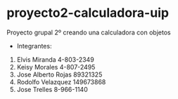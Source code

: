 # proyecto2-calculadora-uip

Proyecto grupal 2º creando una calculadora con objetos

- Integrantes:
1. Elvis Miranda 4-803-2349
2. Keisy Morales 4-807-2495
3. Jose Alberto Rojas 89321325
4. Rodolfo Velazquez 149673868
5. Jose Trelles 8-966-1140
